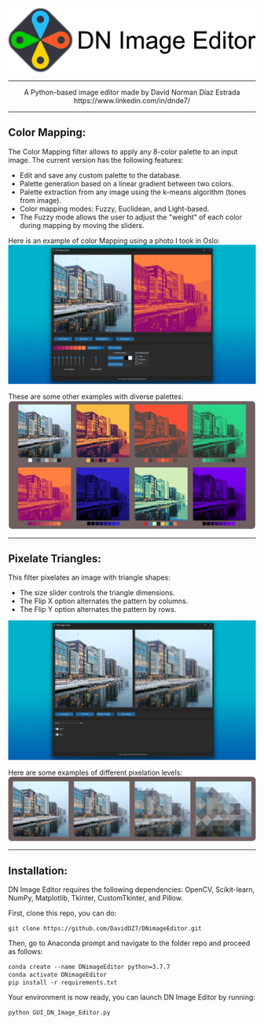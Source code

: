 <p align="center">
  <picture>
    <source media="(prefers-color-scheme: dark)" srcset="./assets/DN_LogoDark.png" width="600">
    <img src="./assets/DN_LogoLight.png" width="600">
  </picture>
</p>

---

<div align="center">
A Python-based image editor made by David Norman Díaz Estrada<br>
  https://www.linkedin.com/in/dnde7/
</div>


------------------
**Color Mapping:**<br/>
------------------
The Color Mapping filter allows to apply any 8-color palette to an input image.
The current version has the following features:
<ul>
  <li>Edit and save any custom palette to the database.</li>
  <li>Palette generation based on a linear gradient between two colors.</li>
  <li>Palette extraction from any image using the k-means algorithm (tones from image).</li>
  <li>Color mapping modes: Fuzzy, Euclidean, and Light-based.</li>
  <li>The Fuzzy mode allows the user to adjust the "weight" of each color during mapping by moving the sliders.</li>
</ul>

Here is an example of color Mapping using a photo I took in Oslo:
<img src="readmeFiles/DN_app_01.png" >

These are some other examples with diverse palettes:
<img src="readmeFiles/examples_paletteMapping.png" >

------------------
**Pixelate Triangles:**<br/>
------------------
This filter pixelates an image with triangle shapes:
<ul>
  <li>The size slider controls the triangle dimensions.</li>
  <li>The Flip X option alternates the pattern by columns.</li>
  <li>The Flip Y option alternates the pattern by rows.</li>
</ul>

<img src="readmeFiles/triangleFilter.png" >

Here are some examples of different pixelation levels:
<img src="readmeFiles/triangleFilterExamples.png" >

------------------
**Installation:**<br/>
------------------
DN Image Editor requires the following dependencies: OpenCV, Scikit-learn, NumPy, Matplotlib, Tkinter, CustomTkinter, and Pillow.

First, clone this repo, you can do:
```
git clone https://github.com/DavidDZ7/DNimageEditor.git
```
Then, go to Anaconda prompt and navigate to the folder repo and proceed as follows:
```
conda create --name DNimageEditor python=3.7.7
conda activate DNimageEditor
pip install -r requirements.txt
```
Your environment is now ready, you can launch DN Image Editor by running:
```
python GUI_DN_Image_Editor.py
```


